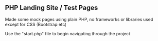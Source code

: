 ## PHP Landing Site / Test Pages

Made some mock pages using plain PHP, no frameworks or libraries used except for CSS (Bootstrap etc)

Use the "start.php" file to begin navigating through the project
